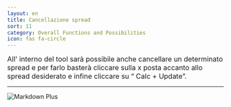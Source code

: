 ```yaml
---
layout: en
title: Cancellazione spread
sort: 11
category: Overall Functions and Possibilities
icon: fas fa-circle
---
```

<p class="message">
    
</p>

<font size="3">All' interno del tool sarà possibile anche cancellare un determinato spread e per farlo basterà cliccare sulla x posta accanto allo spread desiderato e infine cliccare su “ Calc + Update”.</font>

 ---


![Markdown Plus]({{site.baseurl}}/public/images/gestione-quote/clear-odds-field.png)